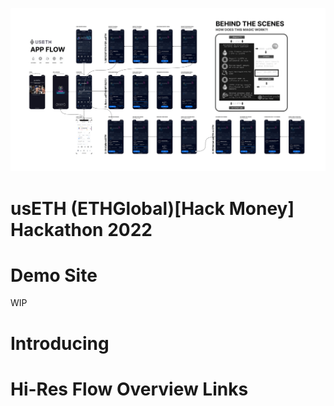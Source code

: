 ![image](./Flow_Diagrams/UX_flowDiagram_micro.png)


# usETH (ETHGlobal)[Hack Money] Hackathon 2022

# Demo Site
WIP


# Introducing 

# Hi-Res Flow Overview Links

